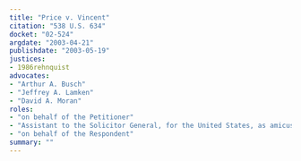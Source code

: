 ```yaml
---
title: "Price v. Vincent"
citation: "538 U.S. 634"
docket: "02-524"
argdate: "2003-04-21"
publishdate: "2003-05-19"
justices:
- 1986rehnquist
advocates:
- "Arthur A. Busch"
- "Jeffrey A. Lamken"
- "David A. Moran"
roles:
- "on behalf of the Petitioner"
- "Assistant to the Solicitor General, for the United States, as amicus curiae, supporting the Petitioner"
- "on behalf of the Respondent"
summary: ""
---
```


